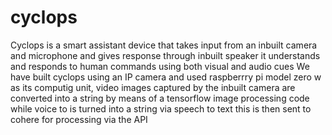# cyclops
Cyclops is a smart assistant device that takes input from an inbuilt camera and microphone and gives response through inbuilt speaker it understands and responds to human commands using both visual and audio cues
We have built cyclops using an IP camera and used raspberrry pi model zero w as its computig unit,  video images captured by the inbuilt camera  are converted into a string by means of a tensorflow image processing code while voice to is turned into a string via speech to text this is then sent to cohere for processing via the API
